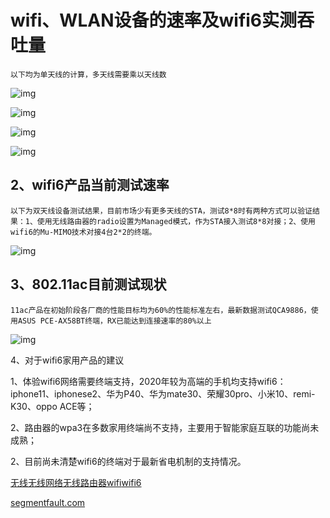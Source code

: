 # wifi、WLAN设备的速率及wifi6实测吞吐量

```
以下均为单天线的计算，多天线需要乘以天线数
```

![img](https://segmentfault.com/img/bVbMDo2)

![img](https://segmentfault.com/img/bVbMDo5)

![img](https://segmentfault.com/img/bVbMDo6)

![img](https://segmentfault.com/img/bVbMDo7)

## 2、wifi6产品当前测试速率

```
以下为双天线设备测试结果，目前市场少有更多天线的STA，测试8*8时有两种方式可以验证结果：1、使用无线路由器的radio设置为Managed模式，作为STA接入测试8*8对接；2、使用wifi6的Mu-MIMO技术对接4台2*2的终端。
```

![img](https://segmentfault.com/img/bVbMDq4)

## 3、802.11ac目前测试现状

```
11ac产品在初始阶段各厂商的性能目标均为60%的性能标准左右，最新数据测试QCA9886，使用ASUS PCE-AX58BT终端，RX已能达到连接速率的80%以上
```

![img](https://segmentfault.com/img/bVbMDwh)

4、对于wifi6家用产品的建议

1、体验wifi6网络需要终端支持，2020年较为高端的手机均支持wifi6：iphone11、iphonese2、华为P40、华为mate30、荣耀30pro、小米10、remi-K30、oppo ACE等；

2、路由器的wpa3在多数家用终端尚不支持，主要用于智能家庭互联的功能尚未成熟；

2、目前尚未清楚wifi6的终端对于最新省电机制的支持情况。

[无线](https://segmentfault.com/t/无线)[无线网络](https://segmentfault.com/t/无线网络)[无线路由器](https://segmentfault.com/t/无线路由器)[wifi](https://segmentfault.com/t/wifi)[wifi6](https://segmentfault.com/t/wifi6)

[segmentfault.com](https://segmentfault.com/a/1190000023945843)